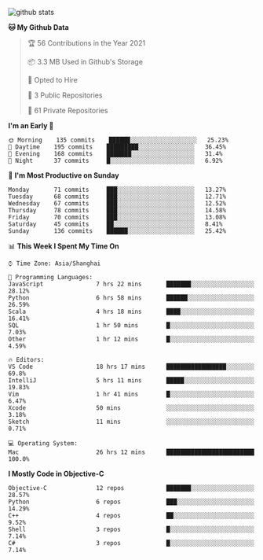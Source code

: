 
![github stats](https://github-readme-stats.vercel.app/api?username=ChesterYue&show_icons=true&count_private=true)

<!-- ![wakatime](https://github-readme-stats.vercel.app/api/wakatime?username=ChesterYue&layout=compact) -->

<!-- ![wakatime](https://github-readme-stats.vercel.app/api/top-langs/?username=ChesterYue&layout=compact) -->

<!--START_SECTION:waka-->
**🐱 My Github Data** 

> 🏆 56 Contributions in the Year 2021
 > 
> 📦 3.3 MB Used in Github's Storage 
 > 
> 💼 Opted to Hire
 > 
> 📜 3 Public Repositories 
 > 
> 🔑 61 Private Repositories  
 > 
**I'm an Early 🐤** 

```text
🌞 Morning    135 commits    ██████░░░░░░░░░░░░░░░░░░░   25.23% 
🌆 Daytime    195 commits    █████████░░░░░░░░░░░░░░░░   36.45% 
🌃 Evening    168 commits    ███████░░░░░░░░░░░░░░░░░░   31.4% 
🌙 Night      37 commits     █░░░░░░░░░░░░░░░░░░░░░░░░   6.92%

```
📅 **I'm Most Productive on Sunday** 

```text
Monday       71 commits     ███░░░░░░░░░░░░░░░░░░░░░░   13.27% 
Tuesday      68 commits     ███░░░░░░░░░░░░░░░░░░░░░░   12.71% 
Wednesday    67 commits     ███░░░░░░░░░░░░░░░░░░░░░░   12.52% 
Thursday     78 commits     ███░░░░░░░░░░░░░░░░░░░░░░   14.58% 
Friday       70 commits     ███░░░░░░░░░░░░░░░░░░░░░░   13.08% 
Saturday     45 commits     ██░░░░░░░░░░░░░░░░░░░░░░░   8.41% 
Sunday       136 commits    ██████░░░░░░░░░░░░░░░░░░░   25.42%

```


📊 **This Week I Spent My Time On** 

```text
⌚︎ Time Zone: Asia/Shanghai

💬 Programming Languages: 
JavaScript               7 hrs 22 mins       ███████░░░░░░░░░░░░░░░░░░   28.12% 
Python                   6 hrs 58 mins       ██████░░░░░░░░░░░░░░░░░░░   26.59% 
Scala                    4 hrs 18 mins       ████░░░░░░░░░░░░░░░░░░░░░   16.41% 
SQL                      1 hr 50 mins        █░░░░░░░░░░░░░░░░░░░░░░░░   7.03% 
Other                    1 hr 12 mins        █░░░░░░░░░░░░░░░░░░░░░░░░   4.59%

🔥 Editors: 
VS Code                  18 hrs 17 mins      █████████████████░░░░░░░░   69.8% 
IntelliJ                 5 hrs 11 mins       █████░░░░░░░░░░░░░░░░░░░░   19.83% 
Vim                      1 hr 41 mins        █░░░░░░░░░░░░░░░░░░░░░░░░   6.47% 
Xcode                    50 mins             ░░░░░░░░░░░░░░░░░░░░░░░░░   3.18% 
Sketch                   11 mins             ░░░░░░░░░░░░░░░░░░░░░░░░░   0.71%

💻 Operating System: 
Mac                      26 hrs 12 mins      █████████████████████████   100.0%

```

**I Mostly Code in Objective-C** 

```text
Objective-C              12 repos            ███████░░░░░░░░░░░░░░░░░░   28.57% 
Python                   6 repos             ███░░░░░░░░░░░░░░░░░░░░░░   14.29% 
C++                      4 repos             ██░░░░░░░░░░░░░░░░░░░░░░░   9.52% 
Shell                    3 repos             █░░░░░░░░░░░░░░░░░░░░░░░░   7.14% 
C#                       3 repos             █░░░░░░░░░░░░░░░░░░░░░░░░   7.14%

```



<!--END_SECTION:waka-->